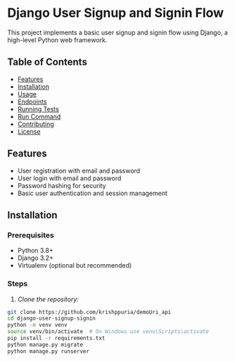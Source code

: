 # Django User Signup and Signin Flow

This project implements a basic user signup and signin flow using Django, a high-level Python web framework.

## Table of Contents

- [Features](#features)
- [Installation](#installation)
- [Usage](#usage)
- [Endpoints](#endpoints)
- [Running Tests](#running-tests)
- [Run Command](#run-command)
- [Contributing](#contributing)
- [License](#license)

## Features

- User registration with email and password
- User login with email and password
- Password hashing for security
- Basic user authentication and session management

## Installation

### Prerequisites

- Python 3.8+
- Django 3.2+
- Virtualenv (optional but recommended)

### Steps

1. *Clone the repository:*

```bash
git clone https://github.com/krishppuria/demoUri_api
cd django-user-signup-signin
python -m venv venv
source venv/bin/activate  # On Windows use venv\Scripts\activate
pip install -r requirements.txt
python manage.py migrate
python manage.py runserver
